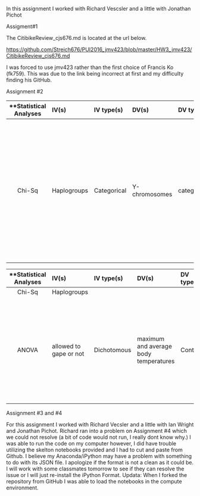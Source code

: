 In this assignment I worked with Richard Vescsler and a little with Jonathan Pichot

Assigment#1

The CitibikeReview_cjs676.md is located at the url below. 

https://github.com/Streich676/PUI2016_jmv423/blob/master/HW3_jmv423/CitibikeReview_cjs676.md

I was forced to use jmv423 rather than the first choice of Francis Ko (fk759). This was due to the link being incorrect at first and my difficulty finding his GitHub. 


Assignment #2

| **Statistical Analyses	|  IV(s)  |  IV type(s) |  DV(s)  |  DV type(s)  |  Control Var | Control Var type  | Question to be answered | _H0_ | alpha | link to paper **| 
|:----------:|:----------|:------------|:-------------|:-------------|:------------|:------------- |:------------------|:----:|:-------:|:-------|
| Chi-Sq	| Haplogroups  |  Categorical |  Y-chromosomes  |  categorical  |  Linguistic isolates: Ladin and Grecani Salentin | categorical  | he main aim of the present study was comprehensively to analyze the patterns of mtDNA and Y-chromosome variation in Italy. Does the Italian population differ signigicantly than the European population due to the landforms signifigance as a "crossroads" or melting pot" | _Italian Dna more variance than <= control group variance_ | 0.5 | http://journals.plos.org/plosone/article?id=10.1371/annotation/ea14adcb-033d-492d-8f8b-e047aa080cd4 | 


| **Statistical Analyses	|  IV(s)  |  IV type(s) |  DV(s)  |  DV type(s)  |  Control Var | Control Var type  | Question to be answered | _H0_ | alpha | link to paper **| 
|:----------:|:----------|:------------|:-------------|:-------------|:------------|:------------- |:------------------|:----:|:-------:|:-------|
| Chi-Sq	| Haplogroups 
| ANOVA	|  allowed to gape or not  |  Dichotomous |  maximum and average body temperatures  |  Continous  |  Five mussels of each species were free to gape and five were prevented from gaping using rubber bands. | categorical  | that microhabitat amelioration and lower body temperatures experienced within beds of gaping mussels increase resistance to heat stress.  | _H0 Muscles prevented from gaping mortality>= muscles left to gape_ | .05 | http://journals.plos.org/plosone/article?id=10.1371/journal.pone.0047382| 







Assignment #3 and #4

For this assignment I worked with Richard Vecsler and a little with Ian Wright and Jonathan Pichot. Richard ran into a problem on Assignment #4 which we could not resolve (a bit of code would not run, I really dont know why.) I was able to run the code on my computer however, I did have trouble utilizing the skelton notebooks provided and I had to cut and paste from Github. I believe my Anaconda/iPython may have a problem with something to do with its JSON file. I apologize if the format is not a clean as it could be. I will work with some classmates tomorrow to see if they can resolve the issue or I will just re-install the iPython Format. 
Updata: When I forked the repository from GitHub I was able to load the notebooks in the compute environment. 

